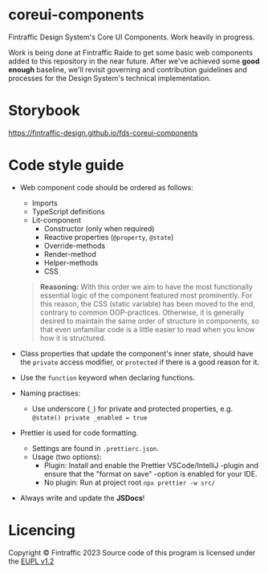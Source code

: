 # coreui-components
Fintraffic Design System's Core UI Components. Work heavily in progress.

Work is being done at Fintraffic Raide to get some basic web components added to this repository in the near future. After we've achieved some **good enough** baseline, we'll revisit governing and contribution guidelines and processes for the Design System's technical implementation.

# Storybook
https://fintraffic-design.github.io/fds-coreui-components


# Code style guide

* Web component code should be ordered as follows:
  - Imports
  - TypeScript definitions
  - Lit-component
    - Constructor (only when required)
    - Reactive properties (```@property```, ```@state```)
    - Override-methods
    - Render-method
    - Helper-methods
    - CSS

  ><b>Reasoning:</b> With this order we aim to have the most functionally essential logic of the component featured most prominently. For this reason, the CSS (static variable) has been moved to the end, contrary to common OOP-practices. 
  Otherwise, it is generally desired to maintain the same order of structure in components, so that even unfamiliar code is a little easier to read when you know how it is structured.

* Class properties that update the component's inner state, should have the ```private``` access modifier, or ```protected``` if there is a good reason for it.

* Use the ```function``` keyword when declaring functions.

* Naming practises:
  - Use underscore (```_```) for private and protected properties, e.g. ```@state() private _enabled = true```

* Prettier is used for code formatting.
  - Settings are found in ```.prettierc.json```.
  - Usage (two options):
    - Plugin: Install and enable the Prettier VSCode/IntelliJ -plugin and ensure that the "format on save" -option is enabled for your IDE.
    - No plugin: Run at project root ```npx prettier -w src/```

* Always write and update the <b>JSDocs</b>!

# Licencing
Copyright © Fintraffic 2023
Source code of this program is licensed under the [EUPL v1.2](./LICENCE)
